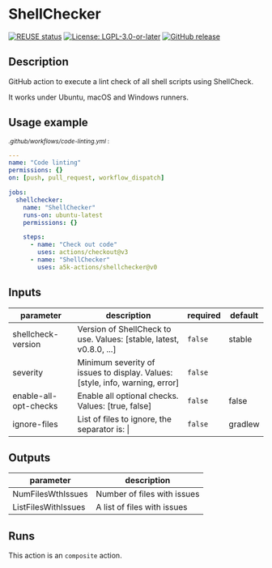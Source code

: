 <!--
  SPDX-FileCopyrightText: (c) 2021 ale5000
  SPDX-License-Identifier: LGPL-3.0-or-later
  SPDX-FileType: DOCUMENTATION
-->

# ShellChecker

[![REUSE status](https://api.reuse.software/badge/github.com/a5k-actions/shellchecker)](https://api.reuse.software/info/github.com/a5k-actions/shellchecker)
[![License: LGPL-3.0-or-later](https://img.shields.io/badge/license-LGPL--3.0%2B-blue)](https://www.gnu.org/licenses/lgpl-3.0.html)
[![GitHub release](https://img.shields.io/github/v/release/a5k-actions/shellchecker)](https://github.com/a5k-actions/shellchecker/releases/latest)

<!-- action-docs-description -->

## Description

GitHub action to execute a lint check of all shell scripts using ShellCheck.

<!-- action-docs-description -->

It works under Ubuntu, macOS and Windows runners.

## Usage example

<sub>_.github/workflows/code-linting.yml_ :</sub>

```yaml
---
name: "Code linting"
permissions: {}
on: [push, pull_request, workflow_dispatch]

jobs:
  shellchecker:
    name: "ShellChecker"
    runs-on: ubuntu-latest
    permissions: {}

    steps:
      - name: "Check out code"
        uses: actions/checkout@v3
      - name: "ShellChecker"
        uses: a5k-actions/shellchecker@v0
```

<!-- action-docs-inputs -->

## Inputs

| parameter             | description                                                                  | required | default |
| --------------------- | ---------------------------------------------------------------------------- | -------- | ------- |
| shellcheck-version    | Version of ShellCheck to use. Values: [stable, latest, v0.8.0, ...]          | `false`  | stable  |
| severity              | Minimum severity of issues to display. Values: [style, info, warning, error] | `false`  |         |
| enable-all-opt-checks | Enable all optional checks. Values: [true, false]                            | `false`  | false   |
| ignore-files          | List of files to ignore, the separator is: &#124;                            | `false`  | gradlew |

<!-- action-docs-inputs -->

<!-- action-docs-outputs -->

## Outputs

| parameter           | description                 |
| ------------------- | --------------------------- |
| NumFilesWthIssues   | Number of files with issues |
| ListFilesWithIssues | A list of files with issues |

<!-- action-docs-outputs -->

<!-- action-docs-runs -->

## Runs

This action is an `composite` action.

<!-- action-docs-runs -->
